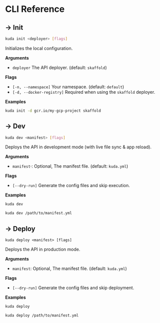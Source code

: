 # CLI Reference

## → Init

```bash
kuda init <deployer> [flags]
```

Initializes the local configuration.

**Arguments**

- `deployer` The API deployer. (default: `skaffold`)

**Flags**

- `[-n, --namespace]` Your namespace. (default: `default`)
- `[-d, --docker-registry]` Required when using the `skaffold` deployer.

**Examples**

```bash
kuda init -d gcr.io/my-gcp-project skaffold
```

<!--
```bash
kuda init \
    -n your-namespace
    -d gcr.io/my-gcp-project \
    localhost:8080
```

```bash
kuda init \
    -n your-namespace \
    deploy.kuda.gpu.sh
``` -->

## → Dev

```bash
kuda dev <manifest> [flags]
```

Deploys the API in development mode (with live file sync & app reload).

**Arguments**

- `manifest`·: Optional, The manifest file. (default: `kuda.yml`)

**Flags**

- `[--dry-run]` Generate the config files and skip execution.

**Examples**

```bash
kuda dev
```

```bash
kuda dev /path/to/manifest.yml
```

## → Deploy

```
kuda deploy <manifest> [flags]
```

Deploys the API in production mode.

**Arguments**

- `manifest`: Optional, The manifest file. (default: `kuda.yml`)

**Flags**

- `[--dry-run]` Generate the config files and skip deployment.

**Examples**

```bash
kuda deploy
```

```bash
kuda deploy /path/to/manifest.yml
```
